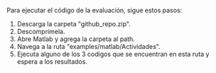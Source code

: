 Para ejecutar el código de la evaluación, sigue estos pasos:

1.  Descarga la carpeta "github_repo.zip".
2.  Descomprímela.
3.  Abre Matlab y agrega la carpeta al path.
4.  Navega a la ruta "examples/matlab/Actividades".
5.  Ejecuta alguno de los 3 codigos que se encuentran en esta ruta y espera a los resultados.
